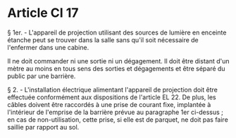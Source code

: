 # Article CI 17

§ 1er. - L'appareil de projection utilisant des sources de lumière en enceinte étanche peut se trouver dans la salle sans qu'il soit nécessaire de l'enfermer dans une cabine.

Il ne doit commander ni une sortie ni un dégagement. Il doit être distant d'un mètre au moins en tous sens des sorties et dégagements et être séparé du public par une barrière.

§ 2. - L'installation électrique alimentant l'appareil de projection doit être effectuée conformément aux dispositions de l'article EL 22. De plus, les câbles doivent être raccordés à une prise de courant fixe, implantée à l'intérieur de l'emprise de la barrière prévue au paragraphe 1er ci-dessus ; en cas de non-utilisation, cette prise, si elle est de parquet, ne doit pas faire saillie par rapport au sol.
